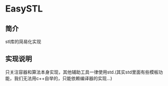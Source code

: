 # EasySTL

## 简介

stl库的简易化实现

## 实现说明

只关注容器和算法本身实现，其他辅助工具一律使用std.(其实std里面有些模板功能，我们无法用c++自举的，只能依赖编译器的实现...)